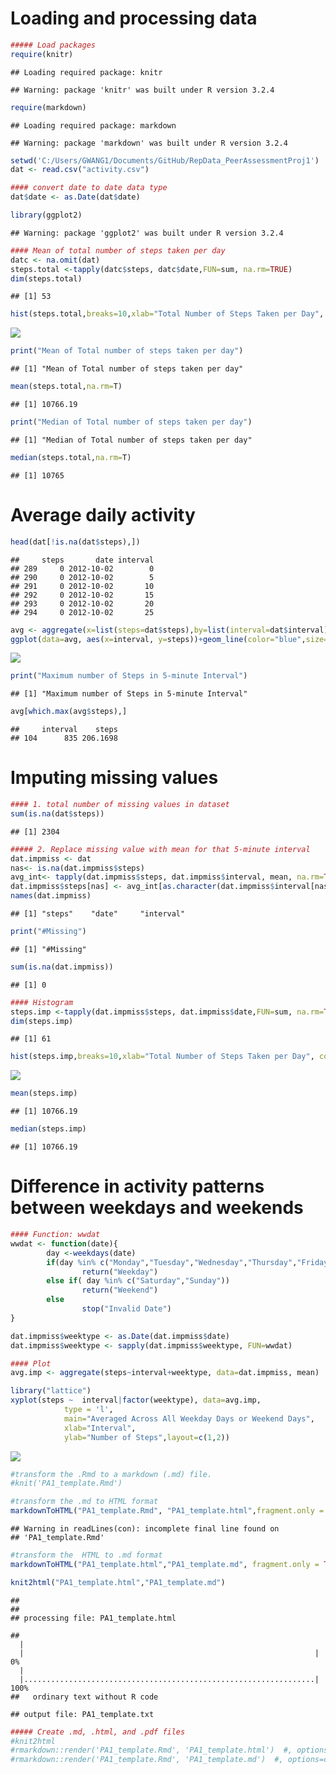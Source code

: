 # Loading and processing data



```r
##### Load packages
require(knitr)
```

```
## Loading required package: knitr
```

```
## Warning: package 'knitr' was built under R version 3.2.4
```

```r
require(markdown)
```

```
## Loading required package: markdown
```

```
## Warning: package 'markdown' was built under R version 3.2.4
```

```r
setwd('C:/Users/GWANG1/Documents/GitHub/RepData_PeerAssessmentProj1')
dat <- read.csv("activity.csv")

#### convert date to date data type
dat$date <- as.Date(dat$date)

library(ggplot2)
```

```
## Warning: package 'ggplot2' was built under R version 3.2.4
```

```r
#### Mean of total number of steps taken per day
datc <- na.omit(dat) 
steps.total <-tapply(datc$steps, datc$date,FUN=sum, na.rm=TRUE)
dim(steps.total)
```

```
## [1] 53
```

```r
hist(steps.total,breaks=10,xlab="Total Number of Steps Taken per Day", col="grey",main="Histogram of Total Steps")
```

![](PA1_template_files/figure-html/unnamed-chunk-1-1.png)

```r
print("Mean of Total number of steps taken per day")
```

```
## [1] "Mean of Total number of steps taken per day"
```

```r
mean(steps.total,na.rm=T)
```

```
## [1] 10766.19
```

```r
print("Median of Total number of steps taken per day")
```

```
## [1] "Median of Total number of steps taken per day"
```

```r
median(steps.total,na.rm=T)
```

```
## [1] 10765
```

# Average daily activity


```r
head(dat[!is.na(dat$steps),])
```

```
##     steps       date interval
## 289     0 2012-10-02        0
## 290     0 2012-10-02        5
## 291     0 2012-10-02       10
## 292     0 2012-10-02       15
## 293     0 2012-10-02       20
## 294     0 2012-10-02       25
```

```r
avg <- aggregate(x=list(steps=dat$steps),by=list(interval=dat$interval), FUN=mean, na.rm=T)
ggplot(data=avg, aes(x=interval, y=steps))+geom_line(color="blue",size=1)+xlab("5-minute Interval")+ylab("Average Number of Steps Taken")
```

![](PA1_template_files/figure-html/unnamed-chunk-2-1.png)

```r
print("Maximum number of Steps in 5-minute Interval")
```

```
## [1] "Maximum number of Steps in 5-minute Interval"
```

```r
avg[which.max(avg$steps),]
```

```
##     interval    steps
## 104      835 206.1698
```

# Imputing missing values


```r
#### 1. total number of missing values in dataset
sum(is.na(dat$steps))
```

```
## [1] 2304
```

```r
##### 2. Replace missing value with mean for that 5-minute interval
dat.impmiss <- dat
nas<- is.na(dat.impmiss$steps)
avg_int<- tapply(dat.impmiss$steps, dat.impmiss$interval, mean, na.rm=TRUE, simplify = TRUE)
dat.impmiss$steps[nas] <- avg_int[as.character(dat.impmiss$interval[nas])]
names(dat.impmiss)
```

```
## [1] "steps"    "date"     "interval"
```

```r
print("#Missing")
```

```
## [1] "#Missing"
```

```r
sum(is.na(dat.impmiss))
```

```
## [1] 0
```

```r
#### Histogram
steps.imp <-tapply(dat.impmiss$steps, dat.impmiss$date,FUN=sum, na.rm=TRUE)
dim(steps.imp)
```

```
## [1] 61
```

```r
hist(steps.imp,breaks=10,xlab="Total Number of Steps Taken per Day", col="green",main="Total Steps including Imputing Value")
```

![](PA1_template_files/figure-html/unnamed-chunk-3-1.png)

```r
mean(steps.imp)
```

```
## [1] 10766.19
```

```r
median(steps.imp)
```

```
## [1] 10766.19
```


# Difference in activity patterns between weekdays and weekends


```r
#### Function: wwdat
wwdat <- function(date){
        day <-weekdays(date)
        if(day %in% c("Monday","Tuesday","Wednesday","Thursday","Friday"))
                return("Weekday")
        else if( day %in% c("Saturday","Sunday"))
                return("Weekend")
        else
                stop("Invalid Date")
}

dat.impmiss$weektype <- as.Date(dat.impmiss$date)
dat.impmiss$weektype <- sapply(dat.impmiss$weektype, FUN=wwdat)

#### Plot
avg.imp <- aggregate(steps~interval+weektype, data=dat.impmiss, mean)

library("lattice")
xyplot(steps ~  interval|factor(weektype), data=avg.imp, 
            type = 'l',
            main="Averaged Across All Weekday Days or Weekend Days",
            xlab="Interval",
            ylab="Number of Steps",layout=c(1,2))
```

![](PA1_template_files/figure-html/unnamed-chunk-4-1.png)

```r
#transform the .Rmd to a markdown (.md) file.
#knit('PA1_template.Rmd')

#transform the .md to HTML format
markdownToHTML("PA1_template.Rmd", "PA1_template.html",fragment.only = TRUE)
```

```
## Warning in readLines(con): incomplete final line found on
## 'PA1_template.Rmd'
```

```r
#transform the  HTML to .md format
markdownToHTML("PA1_template.html","PA1_template.md", fragment.only = TRUE)

knit2html("PA1_template.html","PA1_template.md")
```

```
## 
## 
## processing file: PA1_template.html
```

```
## 
  |                                                                       
  |                                                                 |   0%
  |                                                                       
  |.................................................................| 100%
##   ordinary text without R code
```

```
## output file: PA1_template.txt
```

```r
##### Create .md, .html, and .pdf files
#knit2html
#rmarkdown::render('PA1_template.Rmd', 'PA1_template.html')  #, options=c("use_xhml")
#rmarkdown::render('PA1_template.Rmd', 'PA1_template.md')  #, options=c("use_xhml")
```
